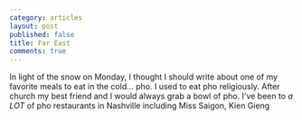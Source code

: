 ```yaml
---
category: articles
layout: post
published: false
title: Far East
comments: true
---
```


In light of the snow on Monday, I thought I should write about one of my favorite meals to eat in the cold... pho. I used to eat pho religiously. After church my best friend and I would always grab a bowl of pho. I've been to _a LOT_ of pho restaurants in Nashville including Miss Saigon, Kien Gieng